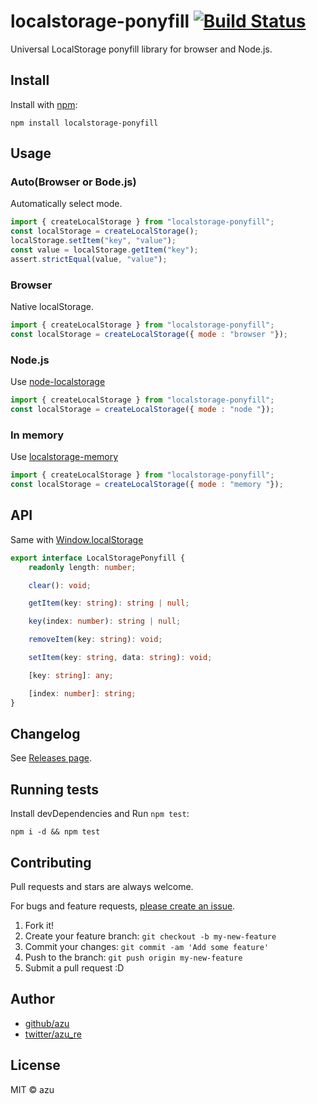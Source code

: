 # localstorage-ponyfill [![Build Status](https://travis-ci.org/azu/localstorage-ponyfill.svg?branch=master)](https://travis-ci.org/azu/localstorage-ponyfill)


Universal LocalStorage ponyfill library for browser and Node.js.

## Install

Install with [npm](https://www.npmjs.com/):

    npm install localstorage-ponyfill

## Usage

### Auto(Browser or Bode.js)

Automatically select mode.

```js
import { createLocalStorage } from "localstorage-ponyfill";
const localStorage = createLocalStorage();
localStorage.setItem("key", "value");
const value = localStorage.getItem("key");
assert.strictEqual(value, "value");        
```

### Browser

Native localStorage.

```js
import { createLocalStorage } from "localstorage-ponyfill";
const localStorage = createLocalStorage({ mode : "browser "});
```

### Node.js

Use [node-localstorage](https://github.com/lmaccherone/node-localstorage "node-localstorage")

```js
import { createLocalStorage } from "localstorage-ponyfill";
const localStorage = createLocalStorage({ mode : "node "});
```

### In memory

Use [localstorage-memory](https://github.com/gr2m/localstorage-memory "localstorage-memory")

```js
import { createLocalStorage } from "localstorage-ponyfill";
const localStorage = createLocalStorage({ mode : "memory "});
```

## API

Same with [Window.localStorage](https://developer.mozilla.org/en-US/docs/Web/API/Window/localStorage)

```ts
export interface LocalStoragePonyfill {
    readonly length: number;

    clear(): void;

    getItem(key: string): string | null;

    key(index: number): string | null;

    removeItem(key: string): void;

    setItem(key: string, data: string): void;

    [key: string]: any;

    [index: number]: string;
}

```

## Changelog

See [Releases page](https://github.com/azu/localstorage-ponyfill/releases).

## Running tests

Install devDependencies and Run `npm test`:

    npm i -d && npm test

## Contributing

Pull requests and stars are always welcome.

For bugs and feature requests, [please create an issue](https://github.com/azu/localstorage-ponyfill/issues).

1. Fork it!
2. Create your feature branch: `git checkout -b my-new-feature`
3. Commit your changes: `git commit -am 'Add some feature'`
4. Push to the branch: `git push origin my-new-feature`
5. Submit a pull request :D

## Author

- [github/azu](https://github.com/azu)
- [twitter/azu_re](https://twitter.com/azu_re)

## License

MIT © azu
